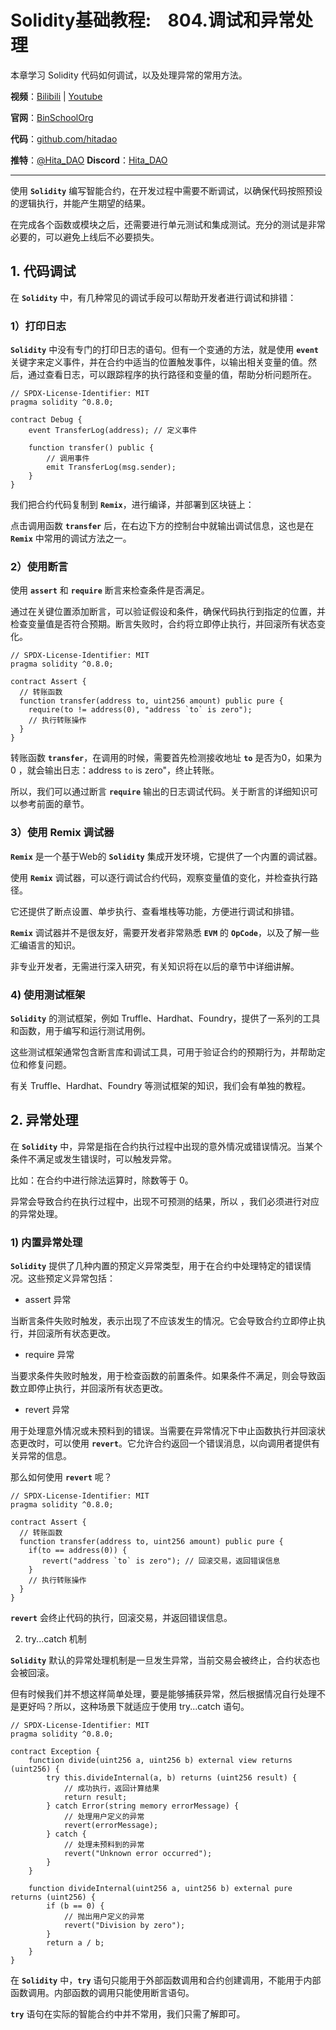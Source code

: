 
# Solidity基础教程:&nbsp;&nbsp;&nbsp;&nbsp;804.调试和异常处理

本章学习 Solidity 代码如何调试，以及处理异常的常用方法。

**视频**：[Bilibili](https://space.bilibili.com/2112923943)  |  [Youtube](https://www.youtube.com/@BinSchoolApp)

**官网**：[BinSchoolOrg](https://binschool.org)

**代码**：[github.com/hitadao](https://github.com/hitadao)

**推特**：[@Hita_DAO](https://x.com/hita_dao)    **Discord**：[Hita_DAO](https://discord.gg/dzWY3QYGrx)

-----
使用 **`Solidity`** 编写智能合约，在开发过程中需要不断调试，以确保代码按照预设的逻辑执行，并能产生期望的结果。

在完成各个函数或模块之后，还需要进行单元测试和集成测试。充分的测试是非常必要的，可以避免上线后不必要损失。

## 1. 代码调试

在 **`Solidity`** 中，有几种常见的调试手段可以帮助开发者进行调试和排错：

### 1）打印日志

**`Solidity`** 中没有专门的打印日志的语句。但有一个变通的方法，就是使用 **`event`** 关键字来定义事件，并在合约中适当的位置触发事件，以输出相关变量的值。然后，通过查看日志，可以跟踪程序的执行路径和变量的值，帮助分析问题所在。

```solidity
// SPDX-License-Identifier: MIT
pragma solidity ^0.8.0;

contract Debug {
    event TransferLog(address); // 定义事件

    function transfer() public {
        // 调用事件
        emit TransferLog(msg.sender);
    }
}
```

我们把合约代码复制到 **`Remix`**，进行编译，并部署到区块链上：



 
点击调用函数 **`transfer`** 后，在右边下方的控制台中就输出调试信息，这也是在 **`Remix`** 中常用的调试方法之一。

### 2）使用断言

使用 **`assert`** 和 **`require`** 断言来检查条件是否满足。

通过在关键位置添加断言，可以验证假设和条件，确保代码执行到指定的位置，并检查变量值是否符合预期。断言失败时，合约将立即停止执行，并回滚所有状态变化。

```solidity
// SPDX-License-Identifier: MIT
pragma solidity ^0.8.0;

contract Assert {
  // 转账函数  
  function transfer(address to, uint256 amount) public pure {
    require(to != address(0), "address `to` is zero");
    // 执行转账操作
  }
}
```

转账函数 **`transfer`**，在调用的时候，需要首先检测接收地址 **`to`** 是否为0，如果为 0 ，就会输出日志：address `to` is zero"，终止转账。

所以，我们可以通过断言 **`require`** 输出的日志调试代码。关于断言的详细知识可以参考前面的章节。

### 3）使用 Remix 调试器

**`Remix`** 是一个基于Web的 **`Solidity`** 集成开发环境，它提供了一个内置的调试器。

使用 **`Remix`** 调试器，可以逐行调试合约代码，观察变量值的变化，并检查执行路径。

它还提供了断点设置、单步执行、查看堆栈等功能，方便进行调试和排错。



 
**`Remix`** 调试器并不是很友好，需要开发者非常熟悉 **`EVM`** 的 **`OpCode`**，以及了解一些汇编语言的知识。

非专业开发者，无需进行深入研究，有关知识将在以后的章节中详细讲解。

### 4) 使用测试框架

**`Solidity`** 的测试框架，例如 Truffle、Hardhat、Foundry，提供了一系列的工具和函数，用于编写和运行测试用例。

这些测试框架通常包含断言库和调试工具，可用于验证合约的预期行为，并帮助定位和修复问题。

有关 Truffle、Hardhat、Foundry 等测试框架的知识，我们会有单独的教程。

## 2. 异常处理
在 **`Solidity`** 中，异常是指在合约执行过程中出现的意外情况或错误情况。当某个条件不满足或发生错误时，可以触发异常。

比如：在合约中进行除法运算时，除数等于 0。

异常会导致合约在执行过程中，出现不可预测的结果，所以 ，我们必须进行对应的异常处理。

### 1) 内置异常处理

**`Solidity`** 提供了几种内置的预定义异常类型，用于在合约中处理特定的错误情况。这些预定义异常包括：

- assert 异常

当断言条件失败时触发，表示出现了不应该发生的情况。它会导致合约立即停止执行，并回滚所有状态更改。

- require 异常

当要求条件失败时触发，用于检查函数的前置条件。如果条件不满足，则会导致函数立即停止执行，并回滚所有状态更改。

- revert 异常

用于处理意外情况或未预料到的错误。当需要在异常情况下中止函数执行并回滚状态更改时，可以使用 **`revert`**。它允许合约返回一个错误消息，以向调用者提供有关异常的信息。

那么如何使用 **`revert`** 呢？

```solidity
// SPDX-License-Identifier: MIT
pragma solidity ^0.8.0;

contract Assert {
  // 转账函数  
  function transfer(address to, uint256 amount) public pure {
    if(to == address(0)) {
       revert("address `to` is zero"); // 回滚交易，返回错误信息
    }
    // 执行转账操作
  }
}
```

**`revert`** 会终止代码的执行，回滚交易，并返回错误信息。

2. try...catch 机制

**`Solidity`** 默认的异常处理机制是一旦发生异常，当前交易会被终止，合约状态也会被回滚。

但有时候我们并不想这样简单处理，要是能够捕获异常，然后根据情况自行处理不是更好吗？所以，这种场景下就适应于使用 try...catch 语句。

```solidity
// SPDX-License-Identifier: MIT
pragma solidity ^0.8.0;

contract Exception {
    function divide(uint256 a, uint256 b) external view returns (uint256) {
        try this.divideInternal(a, b) returns (uint256 result) {
            // 成功执行，返回计算结果
            return result;
        } catch Error(string memory errorMessage) {
            // 处理用户定义的异常
            revert(errorMessage);
        } catch {
            // 处理未预料到的异常
            revert("Unknown error occurred");
        }
    }

    function divideInternal(uint256 a, uint256 b) external pure returns (uint256) {
        if (b == 0) {
            // 抛出用户定义的异常
            revert("Division by zero");
        }
        return a / b;
    }
}
```

在 **`Solidity`** 中，**`try`** 语句只能用于外部函数调用和合约创建调用，不能用于内部函数调用。内部函数的调用只能使用断言语句。

**`try`** 语句在实际的智能合约中并不常用，我们只需了解即可。